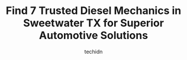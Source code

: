 ---
layout: ampstory
image: https://images.unsplash.com/photo-1639928846512-d22a0738138a?ixlib=rb-4.0.3&ixid=MnwxMjA3fDB8MHxwaG90by1wYWdlfHx8fGVufDB8fHx8&auto=format&fit=crop&w=640&h=853&q=80
author: techidn
featured: false
description: Experience the excellence of automotive service by visiting the 7 best Diesel Mechanic in Sweetwater TX, USA. With their expertise, attention to detail, and commitment to customer satisfacti
title: Find 7 Trusted Diesel Mechanics in Sweetwater TX for Superior Automotive Solutions
cover:
   title: Find 7 Trusted Diesel Mechanics in Sweetwater TX for Superior Automotive Solutions
   subtitle: Rickpate
   background: https://images.unsplash.com/photo-1639928846512-d22a0738138a?ixlib=rb-4.0.3&ixid=MnwxMjA3fDB8MHxwaG90by1wYWdlfHx8fGVufDB8fHx8&auto=format&fit=crop&w=640&h=853&q=80

pages: 
 - layout: thirds
   top: <h1>#1 TA Truck Service</h1>
   bottom: "<p>These guys were great. Got pulled right in to bay 2, and right back on the road. Thanks again.</p>"
   background: https://www.knot35.com/toplist/wp-content/uploads/2023/06/best-diesel-mechanic-1-in-sweetwater-tx-1685833211.jpeg
   backgroundblur: true
 - layout: thirds
   top: <h1>#2 OReilly Auto Parts</h1>
   bottom: "<p>601 E Broadway Ave, Sweetwater, TX 79556, United States</p>"
   background: https://www.knot35.com/toplist/wp-content/uploads/2023/06/best-diesel-mechanic-2-in-sweetwater-tx-1685833212.jpeg
   cta:
      link: https://www.knot35.com/toplist/find-7-trusted-diesel-mechanics-in-sweetwater-tx-for-superior-automotive-solutions/
      text: Find 7 Trusted Diesel Mechanics in Sweetwater TX for Superior Automotive Solutions
 - layout: thirds
   top: <h1>#3 NAPA Auto Parts - Barron Service Parts, Co</h1>
   bottom: "<p>208 W Broadway St, Sweetwater, TX 79556, United States</p>"
   background: https://www.knot35.com/toplist/wp-content/uploads/2023/06/best-diesel-mechanic-3-in-sweetwater-tx-1685833213.jpeg
   cta:
      link: https://www.knot35.com/toplist/find-7-trusted-diesel-mechanics-in-sweetwater-tx-for-superior-automotive-solutions/
      text: Find 7 Trusted Diesel Mechanics in Sweetwater TX for Superior Automotive Solutions
 - layout: thirds
   top: <h1>#4 Rosados Wrecker Service</h1>
   bottom: "<p>700 W Broadway St, Sweetwater, TX 79556, United States</p>"
   background: https://images.unsplash.com/photo-1613843873231-1447db182f97?ixlib=rb-4.0.3&ixid=MnwxMjA3fDB8MHxwaG90by1wYWdlfHx8fGVufDB8fHx8&auto=format&fit=crop&w=640&h=853&q=80
   cta:
      link: https://www.knot35.com/toplist/find-7-trusted-diesel-mechanics-in-sweetwater-tx-for-superior-automotive-solutions/
      text: Find 7 Trusted Diesel Mechanics in Sweetwater TX for Superior Automotive Solutions
 - layout: thirds
   top: <h1>#5 Twisted Wrench</h1>
   bottom: "<p>609 Lamar St, Sweetwater, TX 79556, United States</p>"
   background: https://images.unsplash.com/photo-1614648718611-0635f29016cb?ixlib=rb-4.0.3&ixid=MnwxMjA3fDB8MHxwaG90by1wYWdlfHx8fGVufDB8fHx8&auto=format&fit=crop&w=640&h=853&q=80
   cta:
      link: https://www.knot35.com/toplist/find-7-trusted-diesel-mechanics-in-sweetwater-tx-for-superior-automotive-solutions/
      text: Find 7 Trusted Diesel Mechanics in Sweetwater TX for Superior Automotive Solutions
 - layout: thirds
   top: <h1>#6 Brooks Diesel Service</h1>
   bottom: "<p>9550 N I-20 Frontage Rd, Sweetwater, TX 79556, United States</p>"
   background: https://images.unsplash.com/photo-1531169509526-f8f1fdaa4a67?ixlib=rb-4.0.3&ixid=MnwxMjA3fDB8MHxwaG90by1wYWdlfHx8fGVufDB8fHx8&auto=format&fit=crop&w=640&h=853&q=80
   cta:
      link: https://www.knot35.com/toplist/find-7-trusted-diesel-mechanics-in-sweetwater-tx-for-superior-automotive-solutions/
      text: Find 7 Trusted Diesel Mechanics in Sweetwater TX for Superior Automotive Solutions
 - layout: thirds
   top: <h1>#7 Grave Enterprise</h1>
   bottom: "<p>813 W Broadway St, Sweetwater, TX 79556, United States</p>"
   background: https://images.unsplash.com/photo-1534312527009-56c7016453e6?ixlib=rb-4.0.3&ixid=MnwxMjA3fDB8MHxwaG90by1wYWdlfHx8fGVufDB8fHx8&auto=format&fit=crop&w=640&h=853&q=80
   cta:
      link: https://www.knot35.com/toplist/find-7-trusted-diesel-mechanics-in-sweetwater-tx-for-superior-automotive-solutions/
      text: Find 7 Trusted Diesel Mechanics in Sweetwater TX for Superior Automotive Solutions
 - layout: thirds
   middle: Continue reading...
   background: https://images.unsplash.com/photo-1549241520-425e3dfc01cb?ixlib=rb-4.0.3&ixid=MnwxMjA3fDB8MHxwaG90by1wYWdlfHx8fGVufDB8fHx8&auto=format&fit=crop&w=640&h=853&q=80
   cta:
      link: https://www.knot35.com/toplist/find-7-trusted-diesel-mechanics-in-sweetwater-tx-for-superior-automotive-solutions/
      text: Find 7 Trusted Diesel Mechanics in Sweetwater TX for Superior Automotive Solutions
      
---